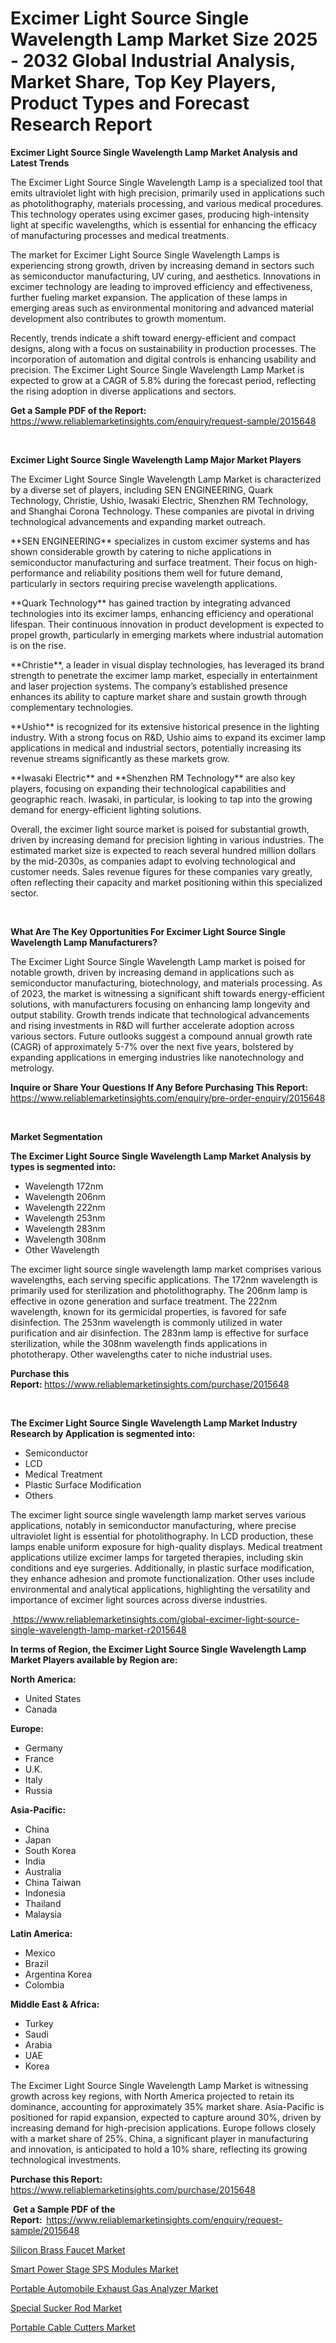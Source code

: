 <p><h1>Excimer Light Source Single Wavelength Lamp Market Size 2025 - 2032 Global Industrial Analysis, Market Share, Top Key Players, Product Types and Forecast Research Report</h1></p><p><strong>Excimer Light Source Single Wavelength Lamp Market Analysis and Latest Trends</strong></p>
<p><p>The Excimer Light Source Single Wavelength Lamp is a specialized tool that emits ultraviolet light with high precision, primarily used in applications such as photolithography, materials processing, and various medical procedures. This technology operates using excimer gases, producing high-intensity light at specific wavelengths, which is essential for enhancing the efficacy of manufacturing processes and medical treatments.</p><p>The market for Excimer Light Source Single Wavelength Lamps is experiencing strong growth, driven by increasing demand in sectors such as semiconductor manufacturing, UV curing, and aesthetics. Innovations in excimer technology are leading to improved efficiency and effectiveness, further fueling market expansion. The application of these lamps in emerging areas such as environmental monitoring and advanced material development also contributes to growth momentum.</p><p>Recently, trends indicate a shift toward energy-efficient and compact designs, along with a focus on sustainability in production processes. The incorporation of automation and digital controls is enhancing usability and precision. The Excimer Light Source Single Wavelength Lamp Market is expected to grow at a CAGR of 5.8% during the forecast period, reflecting the rising adoption in diverse applications and sectors.</p></p>
<p><strong>Get a Sample PDF of the Report:&nbsp;</strong> <a href="https://www.reliablemarketinsights.com/enquiry/request-sample/2015648?utm_campaign=3369&utm_medium=2&utm_source=Github&utm_content=ia&utm_term=29032025&utm_id=excimer-light-source-single-wavelength-lamp">https://www.reliablemarketinsights.com/enquiry/request-sample/2015648</a></p>
<p>&nbsp;</p>
<p><strong>Excimer Light Source Single Wavelength Lamp Major Market Players</strong></p>
<p><p>The Excimer Light Source Single Wavelength Lamp Market is characterized by a diverse set of players, including SEN ENGINEERING, Quark Technology, Christie, Ushio, Iwasaki Electric, Shenzhen RM Technology, and Shanghai Corona Technology. These companies are pivotal in driving technological advancements and expanding market outreach.</p><p>**SEN ENGINEERING** specializes in custom excimer systems and has shown considerable growth by catering to niche applications in semiconductor manufacturing and surface treatment. Their focus on high-performance and reliability positions them well for future demand, particularly in sectors requiring precise wavelength applications.</p><p>**Quark Technology** has gained traction by integrating advanced technologies into its excimer lamps, enhancing efficiency and operational lifespan. Their continuous innovation in product development is expected to propel growth, particularly in emerging markets where industrial automation is on the rise.</p><p>**Christie**, a leader in visual display technologies, has leveraged its brand strength to penetrate the excimer lamp market, especially in entertainment and laser projection systems. The company’s established presence enhances its ability to capture market share and sustain growth through complementary technologies.</p><p>**Ushio** is recognized for its extensive historical presence in the lighting industry. With a strong focus on R&D, Ushio aims to expand its excimer lamp applications in medical and industrial sectors, potentially increasing its revenue streams significantly as these markets grow.</p><p>**Iwasaki Electric** and **Shenzhen RM Technology** are also key players, focusing on expanding their technological capabilities and geographic reach. Iwasaki, in particular, is looking to tap into the growing demand for energy-efficient lighting solutions.</p><p>Overall, the excimer light source market is poised for substantial growth, driven by increasing demand for precision lighting in various industries. The estimated market size is expected to reach several hundred million dollars by the mid-2030s, as companies adapt to evolving technological and customer needs. Sales revenue figures for these companies vary greatly, often reflecting their capacity and market positioning within this specialized sector.</p></p>
<p>&nbsp;</p>
<p><strong>What Are The Key Opportunities For Excimer Light Source Single Wavelength Lamp Manufacturers?</strong></p>
<p><p>The Excimer Light Source Single Wavelength Lamp market is poised for notable growth, driven by increasing demand in applications such as semiconductor manufacturing, biotechnology, and materials processing. As of 2023, the market is witnessing a significant shift towards energy-efficient solutions, with manufacturers focusing on enhancing lamp longevity and output stability. Growth trends indicate that technological advancements and rising investments in R&D will further accelerate adoption across various sectors. Future outlooks suggest a compound annual growth rate (CAGR) of approximately 5-7% over the next five years, bolstered by expanding applications in emerging industries like nanotechnology and metrology.</p></p>
<p><strong>Inquire or Share Your Questions If Any Before Purchasing This Report:</strong> <a href="https://www.reliablemarketinsights.com/enquiry/pre-order-enquiry/2015648?utm_campaign=3369&utm_medium=2&utm_source=Github&utm_content=ia&utm_term=29032025&utm_id=excimer-light-source-single-wavelength-lamp">https://www.reliablemarketinsights.com/enquiry/pre-order-enquiry/2015648</a></p>
<p>&nbsp;</p>
<p><strong>Market Segmentation</strong></p>
<p><strong>The Excimer Light Source Single Wavelength Lamp Market Analysis by types is segmented into:</strong></p>
<p><ul><li>Wavelength 172nm</li><li>Wavelength 206nm</li><li>Wavelength 222nm</li><li>Wavelength 253nm</li><li>Wavelength 283nm</li><li>Wavelength 308nm</li><li>Other Wavelength</li></ul></p>
<p><p>The excimer light source single wavelength lamp market comprises various wavelengths, each serving specific applications. The 172nm wavelength is primarily used for sterilization and photolithography. The 206nm lamp is effective in ozone generation and surface treatment. The 222nm wavelength, known for its germicidal properties, is favored for safe disinfection. The 253nm wavelength is commonly utilized in water purification and air disinfection. The 283nm lamp is effective for surface sterilization, while the 308nm wavelength finds applications in phototherapy. Other wavelengths cater to niche industrial uses.</p></p>
<p><strong>Purchase this Report:&nbsp;</strong><a href="https://www.reliablemarketinsights.com/purchase/2015648?utm_campaign=3369&utm_medium=2&utm_source=Github&utm_content=ia&utm_term=29032025&utm_id=excimer-light-source-single-wavelength-lamp">https://www.reliablemarketinsights.com/purchase/2015648</a></p>
<p>&nbsp;</p>
<p><strong>The Excimer Light Source Single Wavelength Lamp Market Industry Research by Application is segmented into:</strong></p>
<p><ul><li>Semiconductor</li><li>LCD</li><li>Medical Treatment</li><li>Plastic Surface Modification</li><li>Others</li></ul></p>
<p><p>The excimer light source single wavelength lamp market serves various applications, notably in semiconductor manufacturing, where precise ultraviolet light is essential for photolithography. In LCD production, these lamps enable uniform exposure for high-quality displays. Medical treatment applications utilize excimer lamps for targeted therapies, including skin conditions and eye surgeries. Additionally, in plastic surface modification, they enhance adhesion and promote functionalization. Other uses include environmental and analytical applications, highlighting the versatility and importance of excimer light sources across diverse industries.</p></p>
<p><a href="https://www.reliablemarketinsights.com/global-excimer-light-source-single-wavelength-lamp-market-r2015648?utm_campaign=3369&utm_medium=2&utm_source=Github&utm_content=ia&utm_term=29032025&utm_id=excimer-light-source-single-wavelength-lamp">&nbsp;https://www.reliablemarketinsights.com/global-excimer-light-source-single-wavelength-lamp-market-r2015648</a></p>
<p><strong>In terms of Region, the Excimer Light Source Single Wavelength Lamp Market Players available by Region are:</strong></p>
<p>
    <p> <strong> North America: </strong>
        <ul>
            <li>United States</li>
            <li>Canada</li>
        </ul>
        </p> 
    <p> <strong> Europe: </strong>
        <ul>
            <li>Germany</li>
            <li>France</li>
            <li>U.K.</li>
            <li>Italy</li>
            <li>Russia</li>
        </ul>
        </p> 
    <p> <strong> Asia-Pacific: </strong>
        <ul>
            <li>China</li>
            <li>Japan</li>
            <li>South Korea</li>
            <li>India</li>
            <li>Australia</li>
            <li>China Taiwan</li>
            <li>Indonesia</li>
            <li>Thailand</li>
            <li>Malaysia</li>
        </ul>
        </p> 
    <p> <strong> Latin America: </strong>
        <ul>
            <li>Mexico</li>
            <li>Brazil</li>
            <li>Argentina Korea</li>
            <li>Colombia</li>
        </ul>
        </p> 
    <p> <strong> Middle East & Africa: </strong>
        <ul>
            <li>Turkey</li>
            <li>Saudi</li>
            <li>Arabia</li>
            <li>UAE</li>
            <li>Korea</li>
        </ul>
    </p>
    </p>
<p><p>The Excimer Light Source Single Wavelength Lamp Market is witnessing growth across key regions, with North America projected to retain its dominance, accounting for approximately 35% market share. Asia-Pacific is positioned for rapid expansion, expected to capture around 30%, driven by increasing demand for high-precision applications. Europe follows closely with a market share of 25%. China, a significant player in manufacturing and innovation, is anticipated to hold a 10% share, reflecting its growing technological investments.</p></p>
<p><strong>Purchase this Report: </strong><a href="https://www.reliablemarketinsights.com/purchase/2015648?utm_campaign=3369&utm_medium=2&utm_source=Github&utm_content=ia&utm_term=29032025&utm_id=excimer-light-source-single-wavelength-lamp">https://www.reliablemarketinsights.com/purchase/2015648</a></p>
<p>&nbsp;<strong>Get a Sample PDF of the Report:&nbsp;&nbsp;</strong><a href="https://www.reliablemarketinsights.com/enquiry/request-sample/2015648?utm_campaign=3369&utm_medium=2&utm_source=Github&utm_content=ia&utm_term=29032025&utm_id=excimer-light-source-single-wavelength-lamp">https://www.reliablemarketinsights.com/enquiry/request-sample/2015648</a></p>
<p><strong></strong></p>
<p><p><a href="https://www.linkedin.com/pulse/growth-rate-size-silicon-brass-faucet-market-anextraordinary-6syre?utm_campaign=3369&utm_medium=2&utm_source=Github&utm_content=ia&utm_term=29032025&utm_id=excimer-light-source-single-wavelength-lamp">Silicon Brass Faucet Market</a></p><p><a href="https://github.com/lanuskarnajc/Market-Research-Report-List-1/blob/main/smart-power-stage-sps-modules-market.md?utm_campaign=3369&utm_medium=2&utm_source=Github&utm_content=ia&utm_term=29032025&utm_id=excimer-light-source-single-wavelength-lamp">Smart Power Stage SPS Modules Market</a></p><p><a href="https://www.linkedin.com/pulse/portable-automobile-exhaust-gas-analyzer-market-emerging-trends-frfkc?utm_campaign=3369&utm_medium=2&utm_source=Github&utm_content=ia&utm_term=29032025&utm_id=excimer-light-source-single-wavelength-lamp">Portable Automobile Exhaust Gas Analyzer Market</a></p><p><a href="https://www.linkedin.com/pulse/special-sucker-rod-market-forecast-report-highlights-revenue-23xne?utm_campaign=3369&utm_medium=2&utm_source=Github&utm_content=ia&utm_term=29032025&utm_id=excimer-light-source-single-wavelength-lamp">Special Sucker Rod Market</a></p><p><a href="https://www.linkedin.com/pulse/insightful-portable-cable-cutters-market-size-expected-cagr-s1t5c?utm_campaign=3369&utm_medium=2&utm_source=Github&utm_content=ia&utm_term=29032025&utm_id=excimer-light-source-single-wavelength-lamp">Portable Cable Cutters Market</a></p></p>